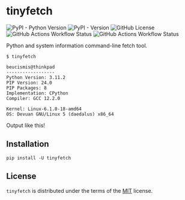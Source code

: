 # tinyfetch

![PyPI - Python Version](https://img.shields.io/pypi/pyversions/tinyfetch)
![PyPI - Version](https://img.shields.io/pypi/v/tinyfetch)
![GitHub License](https://img.shields.io/github/license/beucismis/tinyfetch)
![GitHub Actions Workflow Status](https://img.shields.io/github/actions/workflow/status/beucismis/tinyfetch/test.yml?label=test)
![GitHub Actions Workflow Status](https://img.shields.io/github/actions/workflow/status/beucismis/tinyfetch/publish.yml?label=publish)

Python and system information command-line fetch tool.

```console
$ tinyfetch

beucismis@thinkpad
------------------
Python Version: 3.11.2
PIP Version: 24.0
PIP Packages: 8
Implementation: CPython
Compiler: GCC 12.2.0

Kernel: Linux-6.1.0-18-amd64
OS: Devuan GNU/Linux 5 (daedalus) x86_64
```

Output like this!

## Installation

```console
pip install -U tinyfetch
```

## License

`tinyfetch` is distributed under the terms of the [MIT](LICENSE.txt) license.

